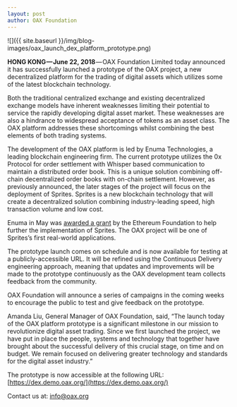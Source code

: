 ```yaml
---
layout: post
author: OAX Foundation
---
```

![]({{ site.baseurl }}/img/blog-images/oax_launch_dex_platform_prototype.png)

**HONG KONG — June 22, 2018** — OAX Foundation Limited today announced it has successfully launched a prototype of the OAX project, a new decentralized platform for the trading of digital assets which utilizes some of the latest blockchain technology.

Both the traditional centralized exchange and existing decentralized exchange models have inherent weaknesses limiting their potential to service the rapidly developing digital asset market. These weaknesses are also a hindrance to widespread acceptance of tokens as an asset class. The OAX platform addresses these shortcomings whilst combining the best elements of both trading systems.

The development of the OAX platform is led by Enuma Technologies, a leading blockchain engineering firm. The current prototype utilizes the 0x Protocol for order settlement with Whisper based communication to maintain a distributed order book. This is a unique solution combining off-chain decentralized order books with on-chain settlement. However, as previously announced, the later stages of the project will focus on the deployment of Sprites. Sprites is a new blockchain technology that will create a decentralized solution combining industry-leading speed, high transaction volume and low cost.

Enuma in May was [awarded a grant](https://medium.com/@OAX_Foundation/oax-foundation-congratulates-enuma-technologies-on-its-ethereum-foundation-grant-1658b63f5366) by the Ethereum Foundation to help further the implementation of Sprites. The OAX project will be one of Sprites’s first real-world applications.

The prototype launch comes on schedule and is now available for testing at a publicly-accessible URL. It will be refined using the Continuous Delivery engineering approach, meaning that updates and improvements will be made to the prototype continuously as the OAX development team collects feedback from the community.

OAX Foundation will announce a series of campaigns in the coming weeks to encourage the public to test and give feedback on the prototype.

Amanda Liu, General Manager of OAX Foundation, said, “The launch today of the OAX platform prototype is a significant milestone in our mission to revolutionize digital asset trading. Since we first launched the project, we have put in place the people, systems and technology that together have brought about the successful delivery of this crucial stage, on time and on budget. We remain focused on delivering greater technology and standards for the digital asset industry.”

The prototype is now accessible at the following URL: [https://dex.demo.oax.org/](https://dex.demo.oax.org/)

Contact us at: [info@oax.org](info@oax.org)
